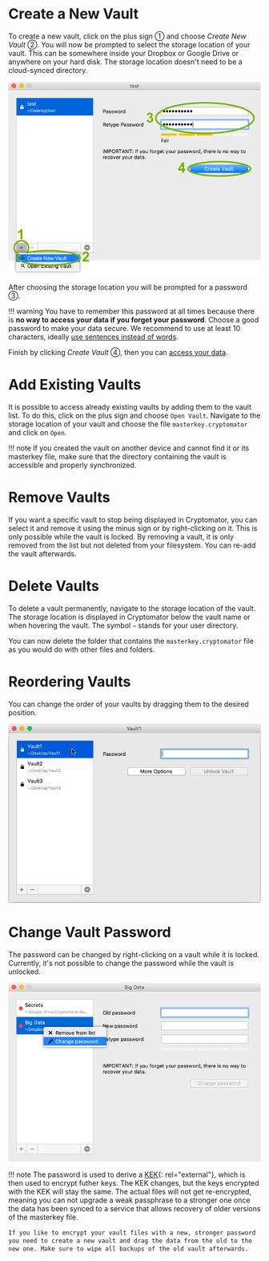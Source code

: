 # Create a New Vault

To create a new vault, click on the plus sign ① and choose _Create New Vault_ ②. You will now be prompted to select the storage location of your vault. This can be somewhere inside your Dropbox or Google Drive or anywhere on your hard disk. The storage location doesn't need to be a cloud-synced directory.

![How to create a new vault](../img/create-new-vault.png)

After choosing the storage location you will be prompted for a password ③.

!!! warning
    You have to remember this password at all times because there is **no way to access your data if you forget your password**. Choose a good password to make your data secure. We recommend to use at least 10 characters, ideally [use sentences instead of words](https://xkcd.com/936/).

Finish by clicking _Create Vault_ ④, then you can [access your data](access-vault.md).

# Add Existing Vaults

It is possible to access already existing vaults by adding them to the vault list. To do this, click on the plus sign and choose `Open Vault`. Navigate to the storage location of your vault and choose the file `masterkey.cryptomator` and click on `Open`.

!!! note
    If you created the vault on another device and cannot find it or its masterkey file, make sure that the directory containing the vault is accessible and properly synchronized.

# Remove Vaults

If you want a specific vault to stop being displayed in Cryptomator, you can select it and remove it using the minus sign or by right-clicking on it. This is only possible while the vault is locked. By removing a vault, it is only removed from the list but not deleted from your filesystem. You can re-add the vault afterwards.

# Delete Vaults

To delete a vault permanently, navigate to the storage location of the vault. The storage location is displayed in Cryptomator below the vault name or when hovering the vault. The symbol `~` stands for your user directory.

You can now delete the folder that contains the `masterkey.cryptomator` file as you would do with other files and folders.

# Reordering Vaults

You can change the order of your vaults by dragging them to the desired position.

![How to reorder vaults](../img/move-vaults.gif)

# Change Vault Password

The password can be changed by right-clicking on a vault while it is locked. Currently, it's not possible to change the password while the vault is unlocked.

![How to change vault password](../img/change-password-desktop.png)

!!! note
    The password is used to derive a [KEK](https://en.wikipedia.org/wiki/Glossary_of_cryptographic_keys){: rel="external"}, which is then used to encrypt futher keys. The KEK changes, but the keys encrypted with the KEK will stay the same. The actual files will not get re-encrypted, meaning you can not upgrade a weak passphrase to a stronger one once the data has been synced to a service that allows recovery of older versions of the masterkey file.
    
    If you like to encrypt your vault files with a new, stronger password you need to create a new vault and drag the data from the old to the new one. Make sure to wipe all backups of the old vault afterwards.
